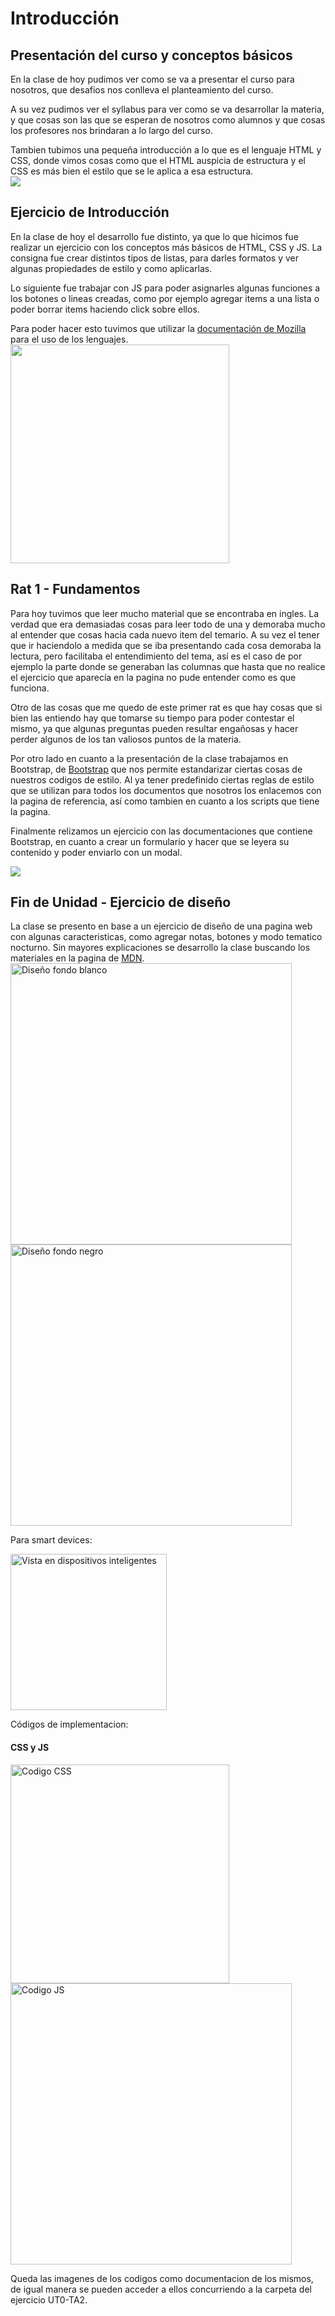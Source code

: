 # Introducción

## Presentación del curso y conceptos básicos

En la clase de hoy pudimos ver como se va a presentar el curso para nosotros, que desafios nos conlleva el planteamiento del curso.

A su vez pudimos ver el syllabus para ver como se va desarrollar la materia, y que cosas son las que se esperan de nosotros como alumnos y que cosas los profesores nos brindaran a lo largo del curso.

Tambien tubimos una pequeña introducción a lo que es el lenguaje HTML y CSS, donde vimos cosas como que el HTML auspicia de estructura y el CSS es más bien el estilo que se le aplica a esa estructura. <br>
<img src= "https://user-images.githubusercontent.com/88668277/184227168-36cfc067-9dca-4c5f-96bb-0ad097c1799a.png"  />

## Ejercicio de Introducción

En la clase de hoy el desarrollo fue distinto, ya que lo que hicimos fue realizar un ejercicio con los conceptos más básicos de HTML, CSS y JS.
La consigna fue crear distintos tipos de listas, para darles formatos y ver algunas propiedades de estilo y como aplicarlas.

Lo siguiente fue trabajar con JS para poder asignarles algunas funciones a los botones o lineas creadas, como por ejemplo agregar items a una lista o poder borrar items haciendo click sobre ellos.

Para poder hacer esto tuvimos que utilizar la <a href="https://developer.mozilla.org/es/">documentación de Mozilla<a/> para el uso de los lenguajes. <br>
<img src= "https://user-images.githubusercontent.com/88668277/184232007-d2499861-943b-42c8-8bda-a4dc737e7f70.png" width= "350" />

## Rat 1 - Fundamentos

Para hoy tuvimos que leer mucho material que se encontraba en ingles. La verdad que era demasiadas cosas para leer todo de una y demoraba mucho al entender que cosas hacia cada nuevo item del temario.
A su vez el tener que ir haciendolo a medida que se iba presentando cada cosa demoraba la lectura, pero facilitaba el entendimiento del tema, así es el caso de por ejemplo la parte donde se generaban las columnas que hasta que no realice el ejercicio que aparecía en la pagina no pude entender como es que funciona.

Otro de las cosas que me quedo de este primer rat es que hay cosas que si bien las entiendo hay que tomarse su tiempo para poder contestar el mismo, ya que algunas preguntas pueden resultar engañosas y hacer perder algunos de los tan valiosos puntos de la materia.

Por otro lado en cuanto a la presentación de la clase trabajamos en Bootstrap, de <a href="https://getbootstrap.com/">Bootstrap</a> que nos permite estandarizar ciertas cosas de nuestros codigos de estilo. Al ya tener predefinido ciertas reglas de estilo que se utilizan para todos los documentos que nosotros los enlacemos con la pagina de referencia, así como tambien en cuanto a los scripts que tiene la pagina.

Finalmente relizamos un ejercicio con las documentaciones que contiene Bootstrap, en cuanto a crear un formulario y hacer que se leyera su contenido y poder enviarlo con un modal.

<img src="https://www.tutorialrepublic.com/lib/images/bootstrap-5.0-illustration.png" border-radius="10px">
  
  
## Fin de Unidad - Ejercicio de diseño

La clase se presento en base a un ejercicio de diseño de una pagina web con algunas caracteristicas, como agregar notas, botones y modo tematico nocturno.
Sin mayores explicaciones se desarrollo la clase buscando los materiales en la pagina de <a href="https://developer.mozilla.org/" target="_blank" alt="Pagina de desarrolladores de Mozilla.">MDN</a>.
<img src="https://user-images.githubusercontent.com/88668277/185819887-500fb05e-8637-4657-8ef8-f6a4203e3f05.png" alt="Diseño fondo blanco" width="450px">
<img src="https://user-images.githubusercontent.com/88668277/185820036-3351855d-6036-475e-b2a8-da2b659e7232.png" alt="Diseño fondo negro" width="450px">
  
Para smart devices:
  
<img src="https://user-images.githubusercontent.com/88668277/185820485-02684738-80f3-4b0e-b80a-e4e74bb4725d.png" alt="Vista en dispositivos inteligentes" width="250px">

  
Códigos de implementacion: 
#### CSS y JS

<img src="https://user-images.githubusercontent.com/88668277/185820114-7345a3bb-7613-470a-9b55-d15921d44060.png" alt="Codigo CSS" width="350px">
<img src="https://user-images.githubusercontent.com/88668277/185820257-5cd74bdd-5773-4cc2-8498-2d773a6ea98c.png" alt="Codigo JS" width="450px">

  
Queda las imagenes de los codigos como documentacion de los mismos, de igual manera se pueden acceder a ellos concurriendo a la carpeta del ejercicio UT0-TA2.
